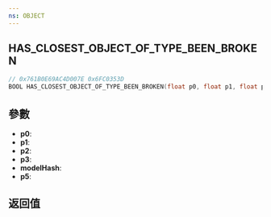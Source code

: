 ```yaml
---
ns: OBJECT
---
```

## HAS_CLOSEST_OBJECT_OF_TYPE_BEEN_BROKEN

```c
// 0x761B0E69AC4D007E 0x6FC0353D
BOOL HAS_CLOSEST_OBJECT_OF_TYPE_BEEN_BROKEN(float p0, float p1, float p2, float p3, Hash modelHash, Any p5);
```


## 參數
* **p0**: 
* **p1**: 
* **p2**: 
* **p3**: 
* **modelHash**: 
* **p5**: 

## 返回值
